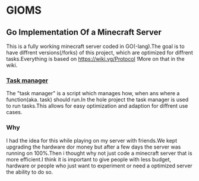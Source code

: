 # GIOMS
## Go Implementation Of a Minecraft Server ##
This is a fully working minecraft server coded in GO(-lang).The goal is to have diffrent versions(/forks) of this project, which are optimized for diffrent tasks.Everything is based on https://wiki.vg/Protocol !More on that in the wiki.

### [Task manager](sourcecode/task_manager) ###
The "task manager" is a script which manages how, when ans where a function(aka. task) should run.In the hole project the task manager is used to run tasks.This allows for easy optimization and adaption for diffrent use cases.


### Why ###
I had the idea for this while playing on my server with friends.We kept upgrading the hardware dor money but after a few days the server was running on 100%.Then i thought why not just code a minecraft server that is more efficient.I think it is important to give people with less budget, hardware or people who just want to experiment or need a optimized server the ability to do so.
